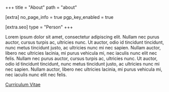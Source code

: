 +++
title = "About"
path = "about"

[extra]
no_page_info = true
pgp_key_enabled = true

[extra.seo]
type = "Person"
+++

Lorem ipsum dolor sit amet, consectetur adipiscing elit. Nullam nec purus auctor, cursus turpis ac, ultricies nunc. Ut auctor, odio id tincidunt tincidunt, nunc metus tincidunt justo, ac ultricies nunc mi nec sapien. Nullam auctor, libero nec ultricies lacinia, mi purus vehicula mi, nec iaculis nunc elit nec felis. Nullam nec purus auctor, cursus turpis ac, ultricies nunc. Ut auctor, odio id tincidunt tincidunt, nunc metus tincidunt justo, ac ultricies nunc mi nec sapien. Nullam auctor, libero nec ultricies lacinia, mi purus vehicula mi, nec iaculis nunc elit nec felis.

[Currículum Vitae](@/pages/cv.md)
<br><br>

<!-- ## Contact Me

{{ contact_form() }} -->
